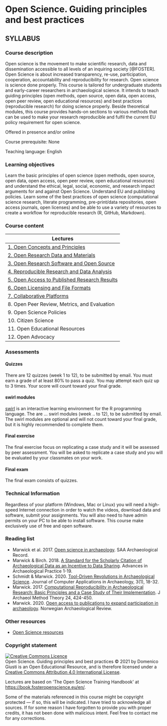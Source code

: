 Open Science. Guiding principles and best practices
===================================================

## SYLLABUS

### Course description

Open science is the movement to make scientific research, data and dissemination accessible to all levels of an inquiring society [@FOSTER]. Open Science is about increased transparency, re-use, participation, cooperation, accountability and reproducibility for research. Open science is science done properly. This course is tailored for undergraduate students and early-career researchers in archaeological science. It intends to teach guiding principles (open methods, open source, open data, open access, open peer review, open educational resources) and best practices (reproducible research) for doing science properly. Beside theoretical modules, this course provides hands-on sections to various methods that can be used to make your research reproducible and fulfil the current EU policy requirement for open science.

Offered in presence and/or online

Course prerequisite: None

Teaching language: English

### Learning objectives

Learn the basic principles of open science (open methods, open source, open data, open access, open peer review, open educational resources) and understand the ethical, legal, social, economic, and research impact arguments for and against Open Science. Understand EU and publishing policies. Learn some of the best practices of open science (computational science research, literate programming, pre-print/data repositories, open access journals, open licenses) and be able to use a variety of resources to create a workflow for reproducible research (R, GitHub, Markdown).

### Course content

| Lectures                                                                |
|-------------------------------------------------------------------------|
| [1. Open Concepts and Principles](./1_open_concepts_and_principles)     |
| [2. Open Research Data and Materials](./2_open_research_data_and_materials) |
| [3. Open Research Software and Open Source](./3_open_research_software_and_open_source) |
| [4. Reproducible Research and Data Analysis](./4_reproducible_research_and_data_analysis) |
| [5. Open Access to Published Research Results](./5_open_access_to_published_research_results) |
| [6. Open Licensing and File Formats](./6_open_licensing_and_file_formats) |
| [7. Collaborative Platforms](./7_collaborative_platforms) |
| 8. Open Peer Review, Metrics, and Evaluation |
| 9. Open Science Policies                     |
| 10. Citizen Science                          |
| 11. Open Educational Resources               |
| 12. Open Advocacy                            |

### Assessments

#### Quizzes

There are 12 quizzes (week 1 to 12), to be submitted by email. You must earn a grade of at least 80% to pass a quiz. You may attempt each quiz up to 3 times. Your score will count toward your final grade.

#### swirl modules

[swirl](https://swirlstats.com/) is an interactive learning environment for the R programming language. The are ... swirl modules (week .. to 12), to be submitted by email. The swirl modules are optional and will not count toward your final grade, but it is highly recommended to complete them.

#### Final exercise

The final exercise focus on replicating a case study and it will be assessed by peer assessment. You will be asked to replicate a case study and you will be evaluated by your classmates on your work.

#### Final exam

The final exam consists of quizzes.

### Technical Information

Regardless of your platform (Windows, Mac or Linux) you will need a high-speed Internet connection in order to watch the videos, download data and software, submit your assignments. You will also need to have admin permits on your PC to be able to install software. This course make exclusively use of free and open software.

### Reading list

* Marwick et al. 2017. [Open science in archaeology](https://osf.io/preprints/socarxiv/72n8g/). SAA Archaeological Record.
* Marwick & Birch. 2018. [A Standard for the Scholarly Citation of Archaeological Data as an Incentive to Data Sharing](https://doi.org/10.1017/aap.2018.3). Advances in Archaeological Practice 1-19.
* Schmidt & Marwick. 2020. [Tool-Driven Revolutions in Archaeological Science](http://doi.org/10.5334/jcaa.29). Journal of Computer Applications in Archaeology, 3(1), 18-32.
* Marwick. 2017. [Computational Reproducibility in Archaeological Research: Basic Principles and a Case Study of Their Implementation](https://doi.org/10.1007/s10816-015-9272-9). J Archaeol Method Theory 24, 424-450.
* Marwick. 2020. [Open access to publications to expand participation in archaeology](https://doi.org/10.1080/00293652.2020.1837233). Norwegian Archaeological Review.

### Other resources

* [Open Science resources](./openscience_resources.md)

### Copyright statement

<a rel="license" href="http://creativecommons.org/licenses/by/4.0/"><img alt="Creative Commons Licence" style="border-width:0" src="https://i.creativecommons.org/l/by/4.0/88x31.png" /></a><br /><span xmlns:dct="http://purl.org/dc/terms/" property="dct:title">Open Science. Guiding principles and best practices</span> © 2021 by <span xmlns:cc="http://creativecommons.org/ns#" property="cc:attributionName">Domenico Giusti</span> is an Open Educational Resource, and is therefore licensed under a <a rel="license" href="http://creativecommons.org/licenses/by/4.0/">Creative Commons Attribution 4.0 International License</a>.<br />

Lectures are based on 'The Open Science Training Handbook' at <a xmlns:dct="http://purl.org/dc/terms/" href="https://book.fosteropenscience.eu/en/" rel="dct:source">https://book.fosteropenscience.eu/en/</a>.

Some of the materials referenced in this course might be copyright protected — if so, this will be indicated. I have tried to acknowledge all sources. If for some reason I have forgotten to provide you with proper credits, it has not been done with malicious intent. Feel free to contact me for any corrections.
